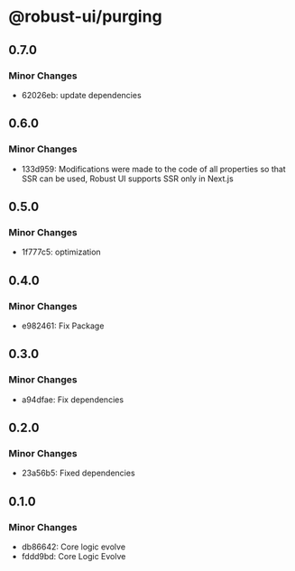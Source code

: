 # @robust-ui/purging

## 0.7.0

### Minor Changes

- 62026eb: update dependencies

## 0.6.0

### Minor Changes

- 133d959: Modifications were made to the code of all properties so that SSR can be used, Robust UI supports SSR only in Next.js

## 0.5.0

### Minor Changes

- 1f777c5: optimization

## 0.4.0

### Minor Changes

- e982461: Fix Package

## 0.3.0

### Minor Changes

- a94dfae: Fix dependencies

## 0.2.0

### Minor Changes

- 23a56b5: Fixed dependencies

## 0.1.0

### Minor Changes

- db86642: Core logic evolve
- fddd9bd: Core Logic Evolve
